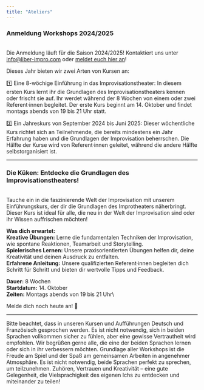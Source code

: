 ```yaml
---
title: "Ateliers"
---
```


### Anmeldung Workshops 2024/2025 

\
Die Anmeldung läuft für die Saison 2024/2025! Kontaktiert uns unter info@liber-impro.com oder <a href="https://docs.google.com/forms/d/e/1FAIpQLScuA6G4k4vJQEelYbL1fBFHnyXRKuIIwJurE-0FZIY9wMm3Fw/viewform" target="_blank">meldet euch hier an</a>! 

Dieses Jahr bieten wir zwei Arten von Kursen an:

1️⃣ Eine 8-wöchige Einführung in das Improvisationstheater: In diesem ersten Kurs lernt ihr die Grundlagen des Improvisationstheaters kennen oder frischt sie auf. Ihr werdet während der 8 Wochen von einem oder zwei Referent·innen begleitet. Der erste Kurs beginnt am 14. Oktober und findet montags abends von 19 bis 21 Uhr statt.

2️⃣ Ein Jahreskurs von September 2024 bis Juni 2025: Dieser wöchentliche Kurs richtet sich an Teilnehmende, die bereits mindestens ein Jahr Erfahrung haben und die Grundlagen der Improvisation beherrschen. Die Hälfte der Kurse wird von Referent·innen geleitet, während die andere Hälfte selbstorganisiert ist.

---


### Die Küken: Entdecke die Grundlagen des Improvisationstheaters!

\
Tauche ein in die faszinierende Welt der Improvisation mit unserem Einführungskurs, der dir die Grundlagen des Improtheaters näherbringt. Dieser Kurs ist ideal für alle, die neu in der Welt der Improvisation sind oder ihr Wissen auffrischen möchten!

**Was dich erwartet:**\
**Kreative Übungen:** Lerne die fundamentalen Techniken der Improvisation, wie spontane Reaktionen, Teamarbeit und Storytelling.\
**Spielerisches Lernen:** Unsere praxisorientierten Übungen helfen dir, deine Kreativität und deinen Ausdruck zu entfalten.\
**Erfahrene Anleitung:** Unsere qualifizierten Referent·innen begleiten dich Schritt für Schritt und bieten dir wertvolle Tipps und Feedback.

**Dauer:** 8 Wochen\
**Startdatum:** 14. Oktober\
**Zeiten:** Montags abends von 19 bis 21 Uhr\

Melde dich noch heute an! 🎉


---

Bitte beachtet, dass in unseren Kursen und Aufführungen Deutsch und Französisch gesprochen werden. Es ist nicht notwendig, sich in beiden Sprachen vollkommen sicher zu fühlen, aber eine gewisse Vertrautheit wird empfohlen. Wir begrüßen gerne alle, die eine der beiden Sprachen lernen oder sich in ihr verbessern möchten. Grundlage aller Workshops ist die Freude am Spiel und der Spaß am gemeinsamen Arbeiten in angenehmer Atmosphäre. Es ist nicht notwendig, beide Sprachen perfekt zu sprechen, um teilzunehmen. Zuhören, Vertrauen und Kreativität – eine gute Gelegenheit, die Vielsprachigkeit des eigenen Ichs zu entdecken und miteinander zu teilen! 		
		
		